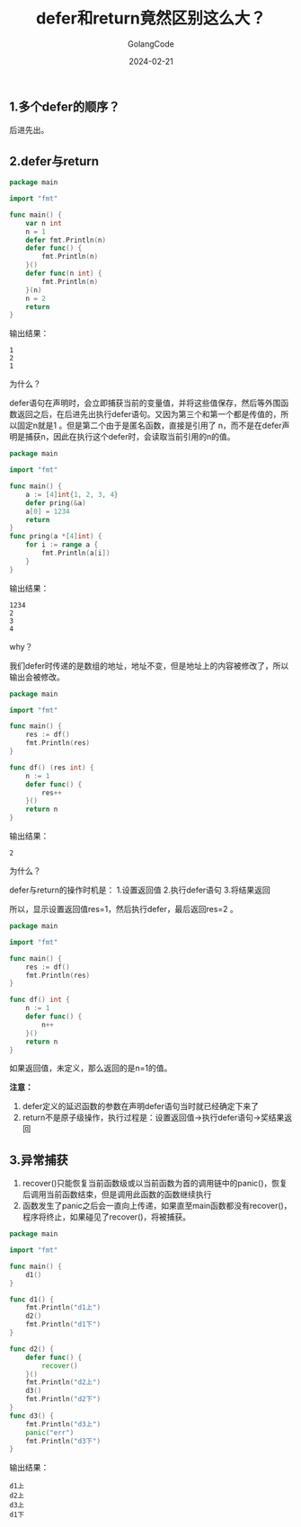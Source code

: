﻿---
title: defer和return竟然区别这么大？
shortTitle: 3.defer和return
description: 多个defer的顺序？defer闭包问题？
author: GolangCode
category:
  - Go
tags:
 - Go
date: 2024-02-21
star: true
order: -8
---
## 1.多个defer的顺序？
后进先出。


## 2.defer与return

```go
package main

import "fmt"

func main() {
	var n int
	n = 1
	defer fmt.Println(n)
	defer func() {
		fmt.Println(n)
	}()
	defer func(n int) {
		fmt.Println(n)
	}(n)
	n = 2
	return
}
```
输出结果：

```
1
2
1
```
为什么？

defer语句在声明时，会立即捕获当前的变量值，并将这些值保存，然后等外围函数返回之后，在后进先出执行defer语句。又因为第三个和第一个都是传值的，所以固定n就是1 。但是第二个由于是匿名函数，直接是引用了 n，而不是在defer声明是捕获n，因此在执行这个defer时，会读取当前引用的n的值。

```go
package main

import "fmt"

func main() {
	a := [4]int{1, 2, 3, 4}
	defer pring(&a)
	a[0] = 1234
	return
}
func pring(a *[4]int) {
	for i := range a {
		fmt.Println(a[i])
	}
}
```
输出结果：

```
1234
2
3
4
```
why？

我们defer时传递的是数组的地址，地址不变，但是地址上的内容被修改了，所以输出会被修改。

```go
package main

import "fmt"

func main() {
	res := df()
	fmt.Println(res)
}

func df() (res int) {
	n := 1
	defer func() {
		res++
	}()
	return n
}
```
输出结果：

```
2
```
为什么？

defer与return的操作时机是：
1.设置返回值
2.执行defer语句
3.将结果返回

所以，显示设置返回值res=1，然后执行defer，最后返回res=2 。

```go
package main

import "fmt"

func main() {
	res := df()
	fmt.Println(res)
}

func df() int {
	n := 1
	defer func() {
		n++
	}()
	return n
}
```
如果返回值，未定义，那么返回的是n=1的值。

**注意：**

 1. defer定义的延迟函数的参数在声明defer语句当时就已经确定下来了
 2. return不是原子级操作，执行过程是：设置返回值->执行defer语句->奖结果返回


## 3.异常捕获

 1. recover()只能恢复当前函数级或以当前函数为首的调用链中的panic()，恢复后调用当前函数结束，但是调用此函数的函数继续执行
 2. 函数发生了panic之后会一直向上传递，如果直至main函数都没有recover()，程序将终止，如果碰见了recover()，将被捕获。

```go
package main

import "fmt"

func main() {
	d1()
}

func d1() {
	fmt.Println("d1上")
	d2()
	fmt.Println("d1下")
}

func d2() {
	defer func() {
		recover()
	}()
	fmt.Println("d2上")
	d3()
	fmt.Println("d2下")
}
func d3() {
	fmt.Println("d3上")
	panic("err")
	fmt.Println("d3下")
}
```

输出结果：

```
d1上
d2上
d3上
d1下
```

